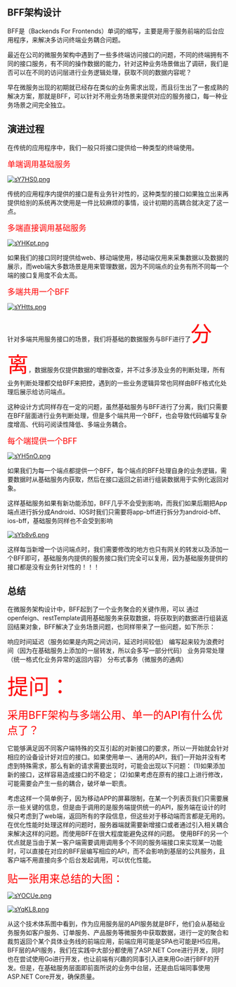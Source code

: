 ## BFF架构设计

BFF是（Backends For Frontends）单词的缩写，主要是用于服务前端的后台应用程序，来解决多访问终端业务耦合问题。

最近在公司的微服务架构中遇到了一些多终端访问接口的问题，不同的终端拥有不同的接口服务，有不同的操作数据的能力，针对这种业务场景做出了调研，我们是否可以在不同的访问层进行业务逻辑处理，获取不同的数据内容呢？

早在微服务出现的初期就已经存在类似的业务需求出现，而且衍生出了一套成熟的解决方案，那就是BFF，可以针对不用业务场景来提供对应的服务接口，每一种业务场景之间完全独立。

## 演进过程

在传统的应用程序中，我们一般只将接口提供给一种类型的终端使用。

<font size="4px" color="#f00">单端调用基础服务</font>

[![sY7HS0.png](https://s3.ax1x.com/2021/01/12/sY7HS0.png)](https://imgchr.com/i/sY7HS0)

传统的应用程序内提供的接口是有业务针对性的，这种类型的接口如果独立出来再提供给别的系统再次使用是一件比较麻烦的事情，设计初期的高耦合就决定了这一点。

<font size="4px" color="#f00">多端直接调用基础服务</font>

[![sYHKpt.png](https://s3.ax1x.com/2021/01/12/sYHKpt.png)](https://imgchr.com/i/sYHKpt)

如果我们的接口同时提供给web、移动端使用，移动端仅用来采集数据以及数据的展示，而web端大多数场景是用来管理数据，因为不同端点的业务有所不同每一个端的接口复用度不会太高。

<font size="4px" color="#f00">多端共用一个BFF</font>

[![sYHtts.png](https://s3.ax1x.com/2021/01/12/sYHtts.png)](https://imgchr.com/i/sYHtts)

针对多端共用服务接口的场景，我们将基础的数据服务与BFF进行了<font size="7px" color="#f00">分离</font>，数据服务仅提供数据的增删改查，并不过多涉及业务的判断处理，所有业务判断处理都交给BFF来把控，遇到的一些业务逻辑异常也同样由BFF格式化处理后展示给访问端点。

这种设计方式同样存在一定的问题，虽然基础服务与BFF进行了分离，我们只需要在BFF层面进行业务判断处理，但是多个端共用一个BFF，也会导致代码编写复杂度增高、代码可阅读性降低、多端业务耦合。

<font size="4px" color="#f00">每个端提供一个BFF</font>

[![sYH5nO.png](https://s3.ax1x.com/2021/01/12/sYH5nO.png)](https://imgchr.com/i/sYH5nO)

如果我们为每一个端点都提供一个BFF，每个端点的BFF处理自身的业务逻辑，需要数据时从基础服务内获取，然后在接口返回之前进行组装数据用于实例化返回对象。

这样基础服务如果有新功能添加，BFF几乎不会受到影响，而我们如果后期把App端点进行拆分成Android、IOS时我们只需要将app-bff进行拆分为android-bff、ios-bff，基础服务同样也不会受到影响

[![sYb8v6.png](https://s3.ax1x.com/2021/01/12/sYb8v6.png)](https://imgchr.com/i/sYb8v6)

这样每当新增一个访问端点时，我们需要修改的地方也只有网关的转发以及添加一个BFF即可，基础服务内提供的服务接口我们完全可以复用，因为基础服务提供的接口都是没有业务针对性的！！！

## 总结

在微服务架构设计中，BFF起到了一个业务聚合的关键作用，可以 通过openfeign、restTemplate调用基础服务来获取数据，将获取到的数据进行组装返回结果对象，BFF解决了业务场景问题，也同样带来了一些问题，如下所示：

响应时间延迟（服务如果是内网之间访问，延迟时间较低）
编写起来较为浪费时间（因为在基础服务上添加的一层转发，所以会多写一部分代码）
业务异常处理（统一格式化业务异常的返回内容）
分布式事务（微服务的通病）



<font size="8px" color="#f00">提问：</font>

<font size="5px" color="#f00">采用BFF架构与多端公用、单一的API有什么优点了？</font>

它能够满足因不同客户端特殊的交互引起的对新接口的要求，所以一开始就会针对相应的设备设计好对应的接口。如果使用单一、通用的API，我们一开始并没有考虑到特殊需求，那么有新的请求需要出现时，可能会出现以下问题：
(1)如果添加新的接口，这样容易造成接口的不稳定；
(2)如果考虑在原有的接口上进行修改，可能需要会产生一些的耦合，破坏单一职责。

考虑这样一个简单例子，因为移动APP的屏幕限制，在某一个列表页我们只需要展示一些关键的信息，但是由于调用的是服务端提供统一的API，服务端在设计的时候只考虑到了web端，返回所有的字段信息，但这些对于移动端而言都是无用的。在优化性能时处理这样的问题时，服务器端就需要新增接口或者通过引入相关耦合来解决这样的问题。而使用BFF在很大程度能避免这样的问题。
使用BFF的另一个优点就是当由于某一客户端需要调用调用多个不同的服务端接口来实现某一功能时，可以直接在对应的BFF层编写相应的API，而不会影响到基层的公共服务，且客户端不用直接向多个后台发起调用，可以优化性能。

<font size="5px" color="#f00">贴一张用来总结的大图：</font>

[![sYOCUe.png](https://s3.ax1x.com/2021/01/12/sYOCUe.png)](https://imgchr.com/i/sYOCUe)

[![sYqKL8.png](https://s3.ax1x.com/2021/01/12/sYqKL8.png)](https://imgchr.com/i/sYqKL8)

从这个技术体系图中看到，作为应用服务层的API服务就是BFF，他们会从基础业务服务如客户服务、订单服务、产品服务等微服务中获取数据，进行一定的聚合和裁剪返回个某个具体业务线的前端应用，前端应用可能是SPA也可能是H5应用。BFF层的API服务，我们在实践中大部分都使用了ASP.NET Core进行开发，同时也在尝试使用Go进行开发，也让前端有兴趣的同事引入进来用Go进行BFF的开发。但是，在基础服务层面即前面所说的业务中台层，还是由后端同事使用ASP.NET Core开发，确保质量。
